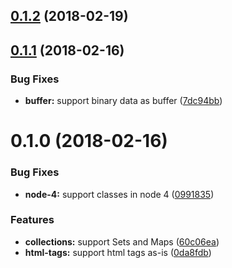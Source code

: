 <a name="0.1.2"></a>
## [0.1.2](https://github.com/nicojs/node-surrial/compare/v0.1.1...v0.1.2) (2018-02-19)



<a name="0.1.1"></a>
## [0.1.1](https://github.com/nicojs/node-surrial/compare/v0.1.0...v0.1.1) (2018-02-16)


### Bug Fixes

* **buffer:** support binary data as buffer ([7dc94bb](https://github.com/nicojs/node-surrial/commit/7dc94bb))



<a name="0.1.0"></a>
# 0.1.0 (2018-02-16)


### Bug Fixes

* **node-4:** support classes in node 4 ([0991835](https://github.com/nicojs/node-surrial/commit/0991835))


### Features

* **collections:** support Sets and Maps ([60c06ea](https://github.com/nicojs/node-surrial/commit/60c06ea))
* **html-tags:** support html tags as-is ([0da8fdb](https://github.com/nicojs/node-surrial/commit/0da8fdb))



